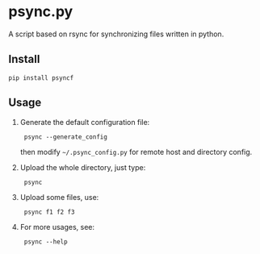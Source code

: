 # psync.py
A script based on rsync for synchronizing files written in python.

## Install
`pip install psyncf`

## Usage
1. Generate the default configuration file:

		psync --generate_config

	then modify `~/.psync_config.py` for remote host and directory config.
	
2. Upload the whole directory, just type:
	
		psync

3. Upload some files, use:

		psync f1 f2 f3
		
4. For more usages, see:

		psync --help
